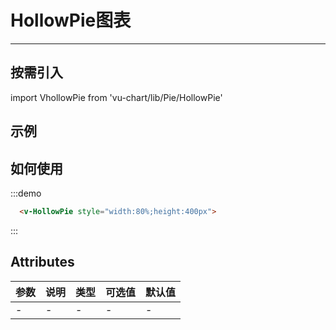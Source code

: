 
# HollowPie图表


---
## 按需引入
import VhollowPie from 'vu-chart/lib/Pie/HollowPie'

## 示例
<div class="demo-block">
  <v-hollow-pie style="width:80%;height:400px">
</div>

## 如何使用

:::demo
```html
  <v-HollowPie style="width:80%;height:400px">
```
:::


## Attributes



| 参数  | 说明  | 类型  | 可选值 | 默认值 |
|-----|-----|-----|-----|-----|
| -   | -   | -   | -   | -   |

      